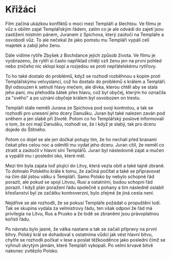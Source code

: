 # Křižáci

Film začíná ukázkou konfliktů o moci mezi Templáři a šlechtou. Ve filmu je vůz s obilím zajat Templářským řádem, zatím co je ale odvádí do zajetí jsou zastiženi místním pánem, Juranem z Spichova, který zaútočí na Templáře a osvobodí vůz. To ale nečekal že jako pomstu mu Templáři vypálí celí majetek a zabijí jeho ženu.

Dále vidíme rytíře Zbyšek z Bochdance jejich způsob života. Ve filmu je vyobrazeno, že rytíři si často například chtějí vzít ženu jen na první pohled nebo zničeho nic sklopí kopí a rozjedou se proti nepřátelskému rytířovy.

To ho také dostalo do problémů, když se rozhodl rozběhnou s kopím proti Templářskýmu velvyslanci, což ho dostalo do problémů s králem a Templáři. Byl odsouzen k setnutí hlavy mečem, ale dívka, kterou chtěl aby se stala jeho paní, mu přehodila šátek přes hlavu, což byl obyčej, kterým ho označila za "svého" a po uznání obyčeje králem byl osvobozen on trestu.

Templáři stále neměli Jurana ze Spichova pod svoji kontrolou, a tak se rozhodli pro unesení jeho dcery Danušku. Juran byl také nalezen zaván pod sněhem a jen slabě při životě. Potom co ho Templářský poslové informovali o tom, že oni mají Danušku, rozhodl se, že i když je slabý, tak pro dceru dojede do Štítného.

Potom co dojel se ale jen dočkal potupy tím, že ho nechali před branami čekat přes celou noc a odmítli mu vydat jeho dceru. Juran cítil, že neměl co ztratit a zaútočil v hlavní síni Templářů. Juran byl následovně zajat a mučen a vypálili mu i poslední oko, které měl.

Mezi tím byla zajata loď plující do Litvy, která vezla obilí a také tajně zbraně. To dohnalo Polského krále k tomu, že začíná počítat a také se připravovat na čím dál jistou válku s Templáři. Samo Polsko by nebylo schopné řád porazit, ale pokud se spojí Litvou, Rusí a ostatními, budou schopni řád porazit. I když plán poražení řádu společně s pohany a tím následně oslabit křesťanství byl ze začátku kontroverzní, bylo zřejmé že jiná cesta není.

Nejdříve se ale rozhodli, že se pokusí Templáře požádat o propuštění lodí. Tak se skupina vydala za velmistrovy řádu, ten však odpoví že řád má privilegia na Litvu, Rus a Prusko a že lodě se zbraněmi jsou právoplatnou kořistí řádu.

Po návratu bylo jasné, že válka nastane a tak se začali přípravy na první bitvy. Polský král se dohadoval s ostatníma vůdci jak vést hlavní bitvu, chytře se rozhodli počkat v lese a poslat těžkooděnce jako poslední čímž se vyhnuli skrytým jámám, které Templáři vykopali. Po velmi krvavé bitvě nakonec zvítězilo Polsko.